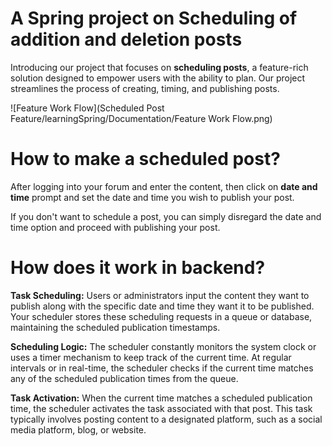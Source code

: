 # A Spring project on Scheduling of addition and deletion posts

 

Introducing our project that focuses on **scheduling posts**, a feature-rich solution designed to empower users with the ability to plan. Our project streamlines the process of creating, timing, and publishing posts.

![Feature Work Flow](Scheduled Post Feature/learningSpring/Documentation/Feature Work Flow.png)

# How to make a scheduled post?

 

After logging into your forum and enter the content, then click on **date and time** prompt and set the date and time you wish to publish your post.

 

If you don't want to schedule a post, you can simply disregard the date and time option and proceed with publishing your post.

 

# How does it work in backend?

 

**Task Scheduling:** Users or administrators input the content they want to publish along with the specific date and time they want it to be published. Your scheduler stores these scheduling requests in a queue or database, maintaining the scheduled publication timestamps.

 

**Scheduling Logic:**
The scheduler constantly monitors the system clock or uses a timer mechanism to keep track of the current time. At regular intervals or in real-time, the scheduler checks if the current time matches any of the scheduled publication times from the queue.

 

**Task Activation:** When the current time matches a scheduled publication time, the scheduler activates the task associated with that post. This task typically involves posting content to a designated platform, such as a social media platform, blog, or website.
